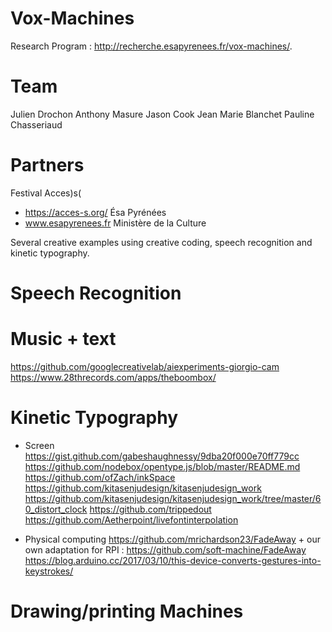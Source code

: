 # Vox-Machines

Research Program : http://recherche.esapyrenees.fr/vox-machines/. 

# Team
Julien Drochon
Anthony Masure
Jason Cook
Jean Marie Blanchet
Pauline Chasseriaud

# Partners
Festival Acces)s( 
- https://acces-s.org/
Ésa Pyrénées 
- www.esapyrenees.fr
Ministère de la Culture

Several creative examples using creative coding, speech recognition and kinetic typography.

# Speech Recognition

# Music + text
https://github.com/googlecreativelab/aiexperiments-giorgio-cam
https://www.28threcords.com/apps/theboombox/



# Kinetic Typography
- Screen
https://gist.github.com/gabeshaughnessy/9dba20f000e70ff779cc
https://github.com/nodebox/opentype.js/blob/master/README.md
https://github.com/ofZach/inkSpace
https://github.com/kitasenjudesign/kitasenjudesign_work
https://github.com/kitasenjudesign/kitasenjudesign_work/tree/master/60_distort_clock
https://github.com/trippedout
https://github.com/Aetherpoint/livefontinterpolation

 



- Physical computing
https://github.com/mrichardson23/FadeAway + our own adaptation for RPI : https://github.com/soft-machine/FadeAway
https://blog.arduino.cc/2017/03/10/this-device-converts-gestures-into-keystrokes/

# Drawing/printing Machines






